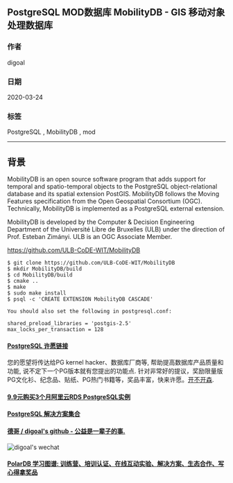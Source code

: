 ## PostgreSQL MOD数据库 MobilityDB - GIS 移动对象处理数据库    
                                                      
### 作者                                                                                                                      
digoal                                                                                                                                                               
                                                                        
### 日期                                                                                                                                                               
2020-03-24                                                                                                                                                           
                                                                                                                                                               
### 标签                                                                                                                                                               
PostgreSQL , MobilityDB , mod                  
                                                                   
----                                                             
                                                                        
## 背景             
MobilityDB is an open source software program that adds support for temporal and spatio-temporal objects to the PostgreSQL object-relational database and its spatial extension PostGIS. MobilityDB follows the Moving Features specification from the Open Geospatial Consortium (OGC). Technically, MobilityDB is implemented as a PostgreSQL external extension.  
  
MobilityDB is developed by the Computer & Decision Engineering Department of the Université Libre de Bruxelles (ULB) under the direction of Prof. Esteban Zimányi. ULB is an OGC Associate Member.  
  
https://github.com/ULB-CoDE-WIT/MobilityDB  
  
```  
$ git clone https://github.com/ULB-CoDE-WIT/MobilityDB  
$ mkdir MobilityDB/build  
$ cd MobilityDB/build  
$ cmake ..  
$ make  
$ sudo make install  
$ psql -c 'CREATE EXTENSION MobilityDB CASCADE'  
  
You should also set the following in postgresql.conf:  
  
shared_preload_libraries = 'postgis-2.5'  
max_locks_per_transaction = 128  
```  
    
  
  
  
  
  
  
  
  
  
  
  
  
  
  
  
  
  
  
  
  
  
  
  
  
  
  
  
  
  
  
  
  
  
  
  
  
  
  
  
  
  
  
  
  
  
  
  
  
  
  
  
  
  
#### [PostgreSQL 许愿链接](https://github.com/digoal/blog/issues/76 "269ac3d1c492e938c0191101c7238216")
您的愿望将传达给PG kernel hacker、数据库厂商等, 帮助提高数据库产品质量和功能, 说不定下一个PG版本就有您提出的功能点. 针对非常好的提议，奖励限量版PG文化衫、纪念品、贴纸、PG热门书籍等，奖品丰富，快来许愿。[开不开森](https://github.com/digoal/blog/issues/76 "269ac3d1c492e938c0191101c7238216").  
  
  
#### [9.9元购买3个月阿里云RDS PostgreSQL实例](https://www.aliyun.com/database/postgresqlactivity "57258f76c37864c6e6d23383d05714ea")
  
  
#### [PostgreSQL 解决方案集合](https://yq.aliyun.com/topic/118 "40cff096e9ed7122c512b35d8561d9c8")
  
  
#### [德哥 / digoal's github - 公益是一辈子的事.](https://github.com/digoal/blog/blob/master/README.md "22709685feb7cab07d30f30387f0a9ae")
  
  
![digoal's wechat](../pic/digoal_weixin.jpg "f7ad92eeba24523fd47a6e1a0e691b59")
  
  
#### [PolarDB 学习图谱: 训练营、培训认证、在线互动实验、解决方案、生态合作、写心得拿奖品](https://www.aliyun.com/database/openpolardb/activity "8642f60e04ed0c814bf9cb9677976bd4")
  
